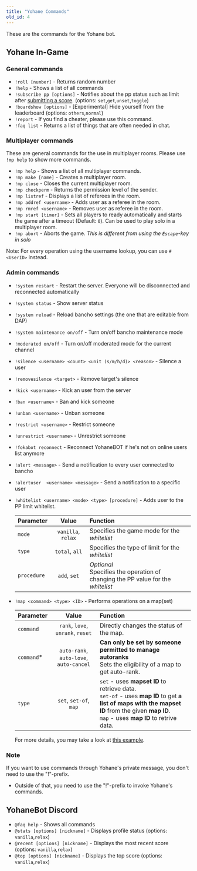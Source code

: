 ```yaml
---
title: "Yohane Commands"
old_id: 4
---
```

These are the commands for the Yohane bot.

## Yohane In-Game

### General commands
- `!roll [number]` - Returns random number
- `!help` - Shows a list of all commands
- `!subscribe pp [options]` - Notifies about the pp status such as limit after [submitting a score](https://cdn.discordapp.com/attachments/265909019976138754/801454622346444860/unknown.png). (options: `set`,`get`,`unset`,`toggle`)
- `!boardshow [options]` - [Experimental] Hide yourself from the leaderboard (options: `others`,`normal`)
- `!report` - If you find a cheater, please use this command.
- `!faq list` - Returns a list of things that are often needed in chat.

### Multiplayer commands

These are general commands for the use in multiplayer rooms. Please use `!mp help` to show more commands.

- `!mp help` - Shows a list of all multiplayer commands.
- `!mp make [name]` - Creates a multiplayer room.
- `!mp close` - Closes the current multiplayer room.
- `!mp checkperm` - Returns the permission level of the sender.
- `!mp listref` - Displays a list of referees in the room.
- `!mp addref <username>` - Adds user as a referee in the room.
- `!mp rmref <username>` - Removes user as referee in the room.
- `!mp start [timer]` - Sets all players to ready automatically and starts the game after a timeout (Default: `0`). Can be used to play solo in a multiplayer room.
- `!mp abort` - Aborts the game. *This is different from using the `Escape`-key in solo*

Note: For every operation using the username lookup, you can use `#<UserID>` instead.

### Admin commands
- `!system restart` - Restart the server. Everyone will be disconnected and reconnected automatically
- `!system status` - Show server status
- `!system reload` - Reload bancho settings (the one that are editable from DAP)
- `!system maintenance on/off` - Turn on/off bancho maintenance mode
- `!moderated on/off` - Turn on/off moderated mode for the current channel
- `!silence <username> <count> <unit (s/m/h/d)> <reason>` - Silence a user
- `!removesilence <target>` - Remove target's silence
- `!kick <username>` - Kick an user from the server
- `!ban <username>` - Ban and kick someone
- `!unban <username>` - Unban someone
- `!restrict <username>` - Restrict someone
- `!unrestrict <username>` - Unrestrict someone  
- `!fokabot reconnect` - Reconnect YohaneBOT if he's not on online users list anymore  
- `!alert <message>` - Send a notification to every user connected to bancho
- `!alertuser  <username> <message>` - Send a notification to a specific user
- `!whitelist <username> <mode> <type> [procedure]` - Adds user to the PP limit whitelist.
    
    | Parameter | Value | Function |
    | :-- | :-: | :-- |
    | `mode` | `vanilla`, `relax` | Specifies the game mode for the *whitelist* |
    | `type` | `total`, `all` | Specifies the type of limit for the *whitelist* |
    | `procedure` | `add`, `set` | *Optional*<br>Specifies the operation of changing the PP value for the *whitelist* |
- `!map <command> <type> <ID>` - Performs operations on a map(set)
    
    | Parameter | Value | Function |
    | :-- | :-: | :-- |
    | `command` | `rank`, `love`, `unrank`, `reset` | Directly changes the status of the map. |
    | `command`\* | `auto-rank`, `auto-love`, `auto-cancel` | **Can only be set by someone permitted to manage autoranks**<br>Sets the eligibility of a map to get auto-rank. |
    | `type` | `set`, `set-of`, `map` | `set` - uses **mapset ID** to retrieve data.<br>`set-of` - uses **map ID** to get **a list of maps with the mapset ID** from the given **map ID**.<br>`map` - uses **map ID** to retrive data. |
    
    For more details, you may take a look at [this example](https://cdn.discordapp.com/attachments/265909019976138754/801471868699410473/unknown.png).

### Note
If you want to use commands through Yohane's private message, you don't need to use the "!"-prefix.
- Outside of that, you need to use the "!"-prefix to invoke Yohane's commands.

## YohaneBot Discord
- `@faq help` - Shows all commands
- `@stats [options] [nickname]` - Displays profile status (options: `vanilla`,`relax`)
- `@recent [options] [nickname]` - Displays the most recent score (options: `vanilla`,`relax`)
- `@top [options] [nickname]` - Displays the top score (options: `vanilla`,`relax`)
